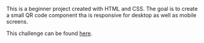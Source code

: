 This is a beginner project created with HTML and CSS.
The goal is to create a small QR code component tha is responsive for desktop as well as mobile screens.

This challenge can be found [here](https://www.frontendmentor.io/challenges/qr-code-component-iux_sIO_H/hub).
